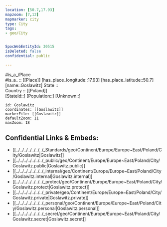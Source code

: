```yaml
---
location: [50.7,17.93] 
mapzoom: [7,12] 
mapmarker: city 
type: City
tags:
- geo/City


SpocWebEntityId: 30515
isDeleted: false
confidential: public

---
```

#is_a_/Place  
#is_a_ :: [[Place]] 
[has_place_longitude::17.93] 
[has_place_latitude::50.7] 
[name::Goslawitz] 
State ::  
Country :: [[Poland]]  
[StateId::] 
[Population::] 
[Unknown::] 


```leaflet
id: Goslawitz
coordinates: [[Goslawitz]] 
markerFile: [[Goslawitz]] 
defaultZoom: 11 
maxZoom: 18
```


## Confidential Links & Embeds: 
- [[../../../../../../../_Standards/geo/Continent/Europe/Europe~East/Poland/City/Goslawitz|Goslawitz]] 
- [[../../../../../../../_public/geo/Continent/Europe/Europe~East/Poland/City/Goslawitz.public|Goslawitz.public]] 
- [[../../../../../../../_internal/geo/Continent/Europe/Europe~East/Poland/City/Goslawitz.internal|Goslawitz.internal]] 
- [[../../../../../../../_protect/geo/Continent/Europe/Europe~East/Poland/City/Goslawitz.protect|Goslawitz.protect]] 
- [[../../../../../../../_private/geo/Continent/Europe/Europe~East/Poland/City/Goslawitz.private|Goslawitz.private]] 
- [[../../../../../../../_personal/geo/Continent/Europe/Europe~East/Poland/City/Goslawitz.personal|Goslawitz.personal]] 
- [[../../../../../../../_secret/geo/Continent/Europe/Europe~East/Poland/City/Goslawitz.secret|Goslawitz.secret]] 
